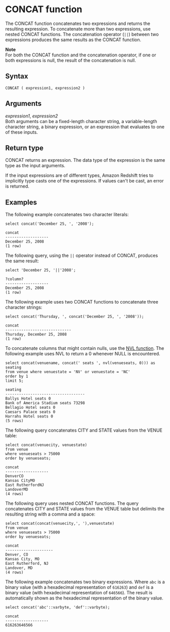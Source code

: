 # CONCAT function<a name="r_CONCAT"></a>

The CONCAT function concatenates two expressions and returns the resulting expression\. To concatenate more than two expressions, use nested CONCAT functions\. The concatenation operator \(`||`\) between two expressions produces the same results as the CONCAT function\. 

**Note**  
For both the CONCAT function and the concatenation operator, if one or both expressions is null, the result of the concatenation is null\. 

## Syntax<a name="r_CONCAT-synopsis"></a>

```
CONCAT ( expression1, expression2 )
```

## Arguments<a name="r_CONCAT-arguments"></a>

 *expression1*, *expression2*   
Both arguments can be a fixed\-length character string, a variable\-length character string, a binary expression, or an expression that evaluates to one of these inputs\. 

## Return type<a name="r_CONCAT-return-type"></a>

 CONCAT returns an expression\. The data type of the expression is the same type as the input arguments\. 

If the input expressions are of different types, Amazon Redshift tries to implicitly type casts one of the expressions\. If values can't be cast, an error is returned\.

## Examples<a name="r_CONCAT-examples"></a>

The following example concatenates two character literals: 

```
select concat('December 25, ', '2008');

concat
-------------------
December 25, 2008
(1 row)
```

The following query, using the `||` operator instead of CONCAT, produces the same result: 

```
select 'December 25, '||'2008';

?column?
-------------------
December 25, 2008
(1 row)
```

The following example uses two CONCAT functions to concatenate three character strings: 

```
select concat('Thursday, ', concat('December 25, ', '2008'));

concat
-----------------------------
Thursday, December 25, 2008
(1 row)
```

To concatenate columns that might contain nulls, use the [NVL function](r_NVL_function.md)\. The following example uses NVL to return a 0 whenever NULL is encountered\. 

```
select concat(venuename, concat(' seats ', nvl(venueseats, 0))) as seating
from venue where venuestate = 'NV' or venuestate = 'NC'
order by 1
limit 5;

seating                            
-----------------------------------
Ballys Hotel seats 0               
Bank of America Stadium seats 73298
Bellagio Hotel seats 0             
Caesars Palace seats 0             
Harrahs Hotel seats 0              
(5 rows)
```

The following query concatenates CITY and STATE values from the VENUE table: 

```
select concat(venuecity, venuestate)
from venue
where venueseats > 75000
order by venueseats;

concat
-------------------
DenverCO
Kansas CityMO
East RutherfordNJ
LandoverMD
(4 rows)
```

The following query uses nested CONCAT functions\. The query concatenates CITY and STATE values from the VENUE table but delimits the resulting string with a comma and a space: 

```
select concat(concat(venuecity,', '),venuestate)
from venue
where venueseats > 75000
order by venueseats;

concat
---------------------
Denver, CO
Kansas City, MO
East Rutherford, NJ
Landover, MD
(4 rows)
```

The following example concatenates two binary expressions\. Where `abc` is a binary value \(with a hexadecimal representation of `616263`\) and `def` is a binary value \(with hexadecimal representation of `646566`\)\. The result is automatically shown as the hexadecimal representation of the binary value\.

```
select concat('abc'::varbyte, 'def'::varbyte);

concat
-------------------
616263646566
```